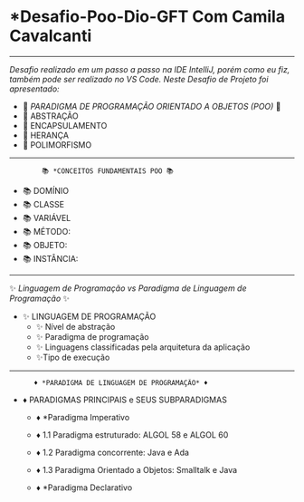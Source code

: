 # *Desafio-Poo-Dio-GFT Com Camila Cavalcanti
****************************************************************

*Desafio realizado em um passo a passo na IDE IntelliJ, porém como eu fiz, também pode ser realizado no VS Code. Neste Desafio de Projeto foi apresentado:*

* 📝        *PARADIGMA DE PROGRAMAÇÃO ORIENTADO A OBJETOS (POO)* 📝
*   📝 ABSTRAÇÃO
*   📝 ENCAPSULAMENTO
*   📝 HERANÇA
*   📝 POLIMORFISMO

*****************************************************************
            📚 *CONCEITOS FUNDAMENTAIS POO 📚

* 📚 DOMÍNIO
* 📚 CLASSE
* 📚 VARIÁVEL
* 📚 MÉTODO:
* 📚 OBJETO:
* 📚 INSTÂNCIA:

*****************************************************************
✨           *Linguagem de Programação vs Paradigma de Linguagem de Programação* ✨

* ✨ LINGUAGEM DE PROGRAMAÇÃO
  * ✨ Nível de abstração
  * ✨ Paradigma de programação
  * ✨ Linguagens classificadas pela arquitetura da aplicação
  * ✨Tipo de execução

*****************************************************************
          ♦ *PARADIGMA DE LINGUAGEM DE PROGRAMAÇÃO* ♦
          
* ♦ PARADIGMAS PRINCIPAIS e SEUS SUBPARADIGMAS
    * ♦ *Paradigma Imperativo
    * ♦ 1.1 Paradigma estruturado: ALGOL 58 e ALGOL 60
    * ♦ 1.2 Paradigma concorrente: Java e Ada
    * ♦ 1.3 Paradigma Orientado a Objetos: Smalltalk e Java

    * ♦ *Paradigma Declarativo

